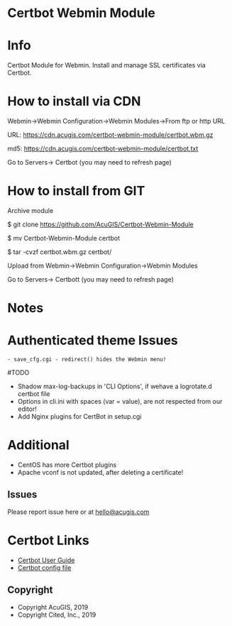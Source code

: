 
# Certbot Webmin Module

# Info
Certbot Module for Webmin.  Install and manage SSL certificates via Certbot.

# How to install via CDN

Webmin->Webmin Configuration->Webmin Modules->From ftp or http URL

URL: https://cdn.acugis.com/certbot-webmin-module/certbot.wbm.gz

md5: https://cdn.acugis.com/certbot-webmin-module/certbot.txt

Go to Servers-> Certbot (you may need to refresh page)

# How to install from GIT
Archive module

$ git clone https://github.com/AcuGIS/Certbot-Webmin-Module

$ mv Certbot-Webmin-Module certbot

$ tar -cvzf certbot.wbm.gz certbot/


Upload from Webmin->Webmin Configuration->Webmin Modules

Go to Servers-> Certbott (you may need to refresh page)

# Notes

# Authenticated theme Issues
	- save_cfg.cgi - redirect() hides the Webmin menu!

#TODO
- Shadow max-log-backups in 'CLI Options', if wehave a logrotate.d certbot file
- Options in cli.ini with spaces (var = value), are not respected from our editor!
- Add Nginx plugins for CertBot in setup.cgi

# Additional
- CentOS has more Certbot plugins
- Apache vconf is not updated, after deleting a certificate!

## **Issues**
Please report issue here or at hello@acugis.com

# Certbot Links
- [Certbot User Guide](https://certbot.eff.org/docs/using.html)
- [Certbot config file](https://certbot.eff.org/docs/using.html#config-file)

Copyright
---------

* Copyright AcuGIS, 2019
* Copyright Cited, Inc., 2019
